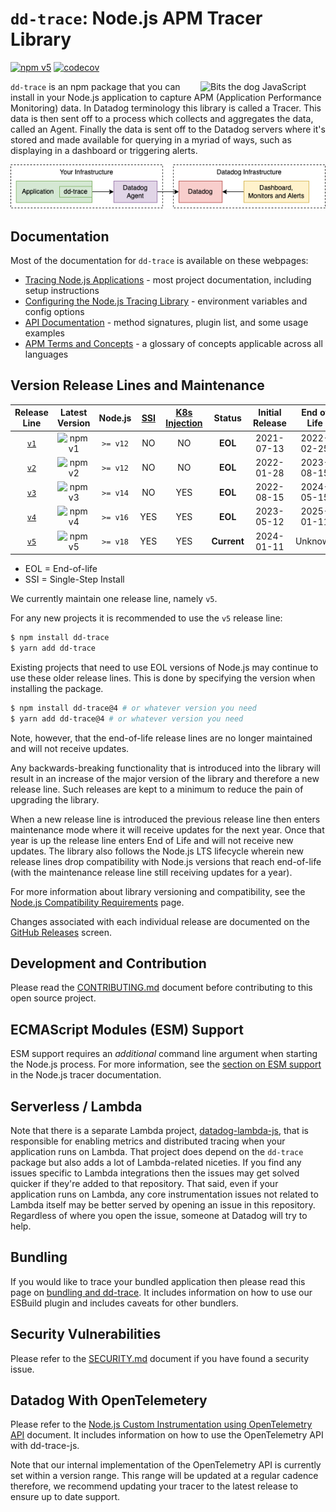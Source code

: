 # `dd-trace`: Node.js APM Tracer Library

[![npm v5](https://img.shields.io/npm/v/dd-trace/latest?color=blue&label=dd-trace%40v5&logo=npm)](https://www.npmjs.com/package/dd-trace)
[![codecov](https://codecov.io/gh/DataDog/dd-trace-js/branch/master/graph/badge.svg)](https://codecov.io/gh/DataDog/dd-trace-js)

<img align="right" src="https://user-images.githubusercontent.com/551402/208212084-1d0c07e2-4135-4c61-b2da-8f2fddbc66ed.png" alt="Bits the dog  JavaScript" width="200px"/>

`dd-trace` is an npm package that you can install in your Node.js application to capture APM (Application Performance Monitoring) data. In Datadog terminology this library is called a Tracer. This data is then sent off to a process which collects and aggregates the data, called an Agent. Finally the data is sent off to the Datadog servers where it's stored and made available for querying in a myriad of ways, such as displaying in a dashboard or triggering alerts.

![Tracer, Agent, Datadog relationship diagram](./docs/relationship.png)


## Documentation

Most of the documentation for `dd-trace` is available on these webpages:

- [Tracing Node.js Applications](https://docs.datadoghq.com/tracing/languages/nodejs/) - most project documentation, including setup instructions
- [Configuring the Node.js Tracing Library](https://docs.datadoghq.com/tracing/trace_collection/library_config/nodejs) - environment variables and config options
- [API Documentation](https://datadog.github.io/dd-trace-js) - method signatures, plugin list, and some usage examples
- [APM Terms and Concepts](https://docs.datadoghq.com/tracing/visualization/) - a glossary of concepts applicable across all languages


## Version Release Lines and Maintenance

| Release Line                                             | Latest Version                                                                                         | Node.js  | [SSI](https://docs.datadoghq.com/tracing/trace_collection/automatic_instrumentation/single-step-apm/?tab=linuxhostorvm) | [K8s Injection](https://docs.datadoghq.com/tracing/trace_collection/library_injection_local/?tab=kubernetes) |Status          |Initial Release | End of Life |
| :---:                                                    | :---:                                                                                                  | :---:    | :---:  | :---:  | :---:           | :---:          | :---:       |
| [`v1`](https://github.com/DataDog/dd-trace-js/tree/v1.x) | ![npm v1](https://img.shields.io/npm/v/dd-trace/legacy-v1?color=white&label=%20&style=flat-square)     | `>= v12` | NO | NO | **EOL** | 2021-07-13     | 2022-02-25  |
| [`v2`](https://github.com/DataDog/dd-trace-js/tree/v2.x) | ![npm v2](https://img.shields.io/npm/v/dd-trace/latest-node12?color=white&label=%20&style=flat-square) | `>= v12` | NO | NO | **EOL** | 2022-01-28     | 2023-08-15  |
| [`v3`](https://github.com/DataDog/dd-trace-js/tree/v3.x) | ![npm v3](https://img.shields.io/npm/v/dd-trace/latest-node14?color=white&label=%20&style=flat-square) | `>= v14` | NO | YES | **EOL** | 2022-08-15     | 2024-05-15  |
| [`v4`](https://github.com/DataDog/dd-trace-js/tree/v4.x) | ![npm v4](https://img.shields.io/npm/v/dd-trace/latest-node16?color=white&label=%20&style=flat-square) | `>= v16` | YES | YES | **EOL**     | 2023-05-12     | 2025-01-11     |
| [`v5`](https://github.com/DataDog/dd-trace-js/tree/v5.x) | ![npm v5](https://img.shields.io/npm/v/dd-trace/latest?color=white&label=%20&style=flat-square)        | `>= v18` | YES | YES | **Current**     | 2024-01-11     | Unknown     |

* EOL = End-of-life
* SSI = Single-Step Install

We currently maintain one release line, namely `v5`.

For any new projects it is recommended to use the `v5` release line:

```sh
$ npm install dd-trace
$ yarn add dd-trace
```

Existing projects that need to use EOL versions of Node.js may continue to use these older release lines.
This is done by specifying the version when installing the package.

```sh
$ npm install dd-trace@4 # or whatever version you need
$ yarn add dd-trace@4 # or whatever version you need
```

Note, however, that the end-of-life release lines are no longer maintained and will not receive updates.

Any backwards-breaking functionality that is introduced into the library will result in an increase of the major version of the library and therefore a new release line.
Such releases are kept to a minimum to reduce the pain of upgrading the library.

When a new release line is introduced the previous release line then enters maintenance mode where it will receive updates for the next year.
Once that year is up the release line enters End of Life and will not receive new updates.
The library also follows the Node.js LTS lifecycle wherein new release lines drop compatibility with Node.js versions that reach end-of-life (with the maintenance release line still receiving updates for a year).

For more information about library versioning and compatibility, see the [Node.js Compatibility Requirements](https://docs.datadoghq.com/tracing/trace_collection/compatibility/nodejs/#releases) page.

Changes associated with each individual release are documented on the [GitHub Releases](https://github.com/DataDog/dd-trace-js/releases) screen.


## Development and Contribution

Please read the [CONTRIBUTING.md](https://github.com/DataDog/dd-trace-js/blob/master/CONTRIBUTING.md) document before contributing to this open source project.


## ECMAScript Modules (ESM) Support

ESM support requires an _additional_ command line argument when starting the Node.js process.
For more information, see the [section on ESM support](https://docs.datadoghq.com/tracing/trace_collection/automatic_instrumentation/dd_libraries/nodejs/#esm-applications-only-import-the-loader) in the Node.js tracer documentation.


## Serverless / Lambda

Note that there is a separate Lambda project, [datadog-lambda-js](https://github.com/DataDog/datadog-lambda-js), that is responsible for enabling metrics and distributed tracing when your application runs on Lambda.
That project does depend on the `dd-trace` package but also adds a lot of Lambda-related niceties.
If you find any issues specific to Lambda integrations then the issues may get solved quicker if they're added to that repository.
That said, even if your application runs on Lambda, any core instrumentation issues not related to Lambda itself may be better served by opening an issue in this repository.
Regardless of where you open the issue, someone at Datadog will try to help.


## Bundling

If you would like to trace your bundled application then please read this page on [bundling and dd-trace](https://docs.datadoghq.com/tracing/trace_collection/automatic_instrumentation/dd_libraries/nodejs/#bundling). It includes information on how to use our ESBuild plugin and includes caveats for other bundlers.


## Security Vulnerabilities

Please refer to the [SECURITY.md](https://github.com/DataDog/dd-trace-js/blob/master/SECURITY.md) document if you have found a security issue.


## Datadog With OpenTelemetery

Please refer to the [Node.js Custom Instrumentation using OpenTelemetry API](https://docs.datadoghq.com/tracing/trace_collection/custom_instrumentation/nodejs/otel/) document. It includes information on how to use the OpenTelemetry API with dd-trace-js.

Note that our internal implementation of the OpenTelemetry API is currently set within a version range. This range will be updated at a regular cadence therefore, we recommend updating your tracer to the latest release to ensure up to date support.
